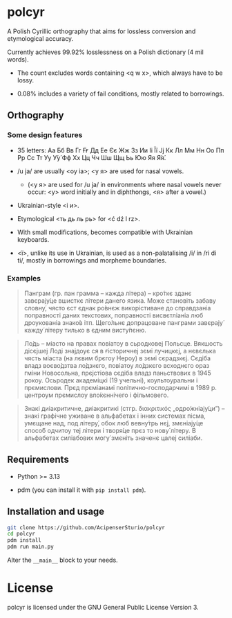 # polcyr

A Polish Cyrillic orthography that aims for lossless conversion and etymological accuracy.

Currently achieves 99.92% losslessness on a Polish dictionary (4 mil words).

* The count excludes words containing \<q w x>, which always have to be lossy.

* 0.08% includes a variety of fail conditions, mostly related to borrowings.

## Orthography

### Some design features

* 35 letters: Аа Бб Вв Гг Ғғ Дд Ее Єє Жж Зз Ии Іі Її Јј Кк Лл Мм Нн Оо Пп Рр Сс Тт Уу У́у́ Фф Хх Цц Чч Шш Щщ Ьь Юю Яя Я́я́.

* /u ja/ are usually <оу іа>; <у я> are used for nasal vowels.

  * (<у я> are used for /u ja/ in environments where nasal vowels never occur: <у> word initially and in diphthongs, <я> after a vowel.)

* Ukrainian-style <і и>.

* Etymological <ть дь ль рь> for <ć dź l rz>.

* With small modifications, becomes compatible with Ukrainian keyboards.

* <ї>, unlike its use in Ukrainian, is used as a non-palatalising /i/ in /ri di ti/, mostly in borrowings and morpheme boundaries.

### Examples

> Панграм (гр. пан грамма – кажда літера) – кро́ткє зданє завєрају́це вшисткє літери данего язика. Може становіть забаву словну́, чясто єст єднак ро́внєж викорістиване до справдзаніа поправності даних текстових, поправності висвєтліаніа люб дроукованіа знако́в ітп. Щего́льнє допрацоване панграми завєрају́ кажду́ літеру тилько в єдним висту́пєню.

> Ло́дь – міасто на правах повіатоу в сьродковеј Польсце. Вякшость дісєјшеј Лоді знајдоує ся в ғісторичнеј зємі лучицкєј, а нєвєлька чясть міаста (на лєвим брєгоу Нероу) в зємі сєрадзкєј. Сєдіба владз воєво́дзтва ло́дзкєго, повіатоу ло́дзкєго всходнєго ораз гміни Новосольна, прєјстіова сєдіба владз паньствових в 1945 рокоу. Осьродек академіцкі (19 учельні), коультоуральни і прємислови. Прєд прєміанамі політично-господарчимі в 1989 р. центроум прємислоу вло́кєннічего і фільмовего.

> Знакі диіакритичне, диіакритикі (стгр. διακριτικός „одро́жніају́ци”) – знакі графічне уживане в альфабетах і інних системах пісма, умєщане над, под літеру́, обок люб вевну́трь нєј, змєніају́це спосо́б одчитоу теј літери і творя́це прєз то нову́ літеру. В альфабетах силіабових могу́ змєніть значенє цалеј силіаби.

## Requirements

* Python >= 3.13

* pdm (you can install it with `pip install pdm`).

## Installation and usage

```bash
git clone https://github.com/AcipenserSturio/polcyr
cd polcyr
pdm install
pdm run main.py
```

Alter the `__main__` block to your needs.

# License

polcyr is licensed under the GNU General Public License Version 3.
